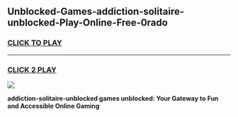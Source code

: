 
## Unblocked-Games-addiction-solitaire-unblocked-Play-Online-Free-0rado
<h3>
<a href="https://premium76.site?title=addiction-solitaire-unblocked&ref=26A">CLICK TO PLAY</a></h3>
<hr>

<h3>
<a href="https://premium76.site?title=addiction-solitaire-unblocked&ref=26A">CLICK 2 PLAY</a>
  
</h3>

<a href="https://premium76.site?title=addiction-solitaire-unblocked&ref=26A"><img src="https://clearcache.store/games.png"></a>


**addiction-solitaire-unblocked games unblocked: Your Gateway to Fun and Accessible Online Gaming**
